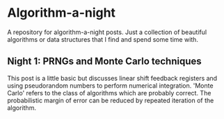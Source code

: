 # Algorithm-a-night
A repository for algorithm-a-night posts. Just a collection of beautiful algorithms or data structures that I find and spend some time with.

## Night 1: PRNGs and Monte Carlo techniques

This post is a little basic but discusses linear shift feedback registers and using pseudorandom numbers to perform numerical integration. 'Monte Carlo' refers to the class of algorithms which are probably correct. The probabilistic margin of error can be reduced by repeated iteration of the algorithm.
